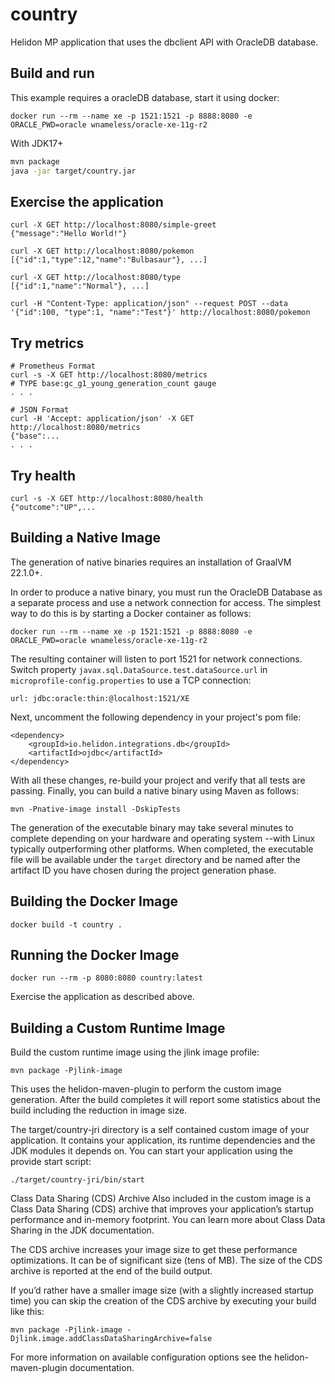 # country

Helidon MP application that uses the dbclient API with OracleDB database.

## Build and run


This example requires a oracleDB database, start it using docker:

```
docker run --rm --name xe -p 1521:1521 -p 8888:8080 -e ORACLE_PWD=oracle wnameless/oracle-xe-11g-r2
```


With JDK17+
```bash
mvn package
java -jar target/country.jar
```

## Exercise the application
```
curl -X GET http://localhost:8080/simple-greet
{"message":"Hello World!"}
```

```
curl -X GET http://localhost:8080/pokemon
[{"id":1,"type":12,"name":"Bulbasaur"}, ...]

curl -X GET http://localhost:8080/type
[{"id":1,"name":"Normal"}, ...]

curl -H "Content-Type: application/json" --request POST --data '{"id":100, "type":1, "name":"Test"}' http://localhost:8080/pokemon
```


## Try metrics

```
# Prometheus Format
curl -s -X GET http://localhost:8080/metrics
# TYPE base:gc_g1_young_generation_count gauge
. . .

# JSON Format
curl -H 'Accept: application/json' -X GET http://localhost:8080/metrics
{"base":...
. . .
```



## Try health

```
curl -s -X GET http://localhost:8080/health
{"outcome":"UP",...

```



## Building a Native Image

The generation of native binaries requires an installation of GraalVM 22.1.0+.

In order to produce a native binary, you must run the OracleDB Database as a separate process
and use a network connection for access. The simplest way to do this is by starting a Docker
container as follows:

```
docker run --rm --name xe -p 1521:1521 -p 8888:8080 -e ORACLE_PWD=oracle wnameless/oracle-xe-11g-r2
```

The resulting container will listen to port 1521 for network connections.
Switch property `javax.sql.DataSource.test.dataSource.url` in `microprofile-config.properties`
to use a TCP connection:

```
url: jdbc:oracle:thin:@localhost:1521/XE
```

Next, uncomment the following dependency in your project's pom file:

```
<dependency>
    <groupId>io.helidon.integrations.db</groupId>
    <artifactId>ojdbc</artifactId>
</dependency>
```

With all these changes, re-build your project and verify that all tests are passing.
Finally, you can build a native binary using Maven as follows:

```
mvn -Pnative-image install -DskipTests
```

The generation of the executable binary may take several minutes to complete
depending on your hardware and operating system --with Linux typically outperforming other
platforms. When completed, the executable file will be available
under the `target` directory and be named after the artifact ID you have chosen during the
project generation phase.



## Building the Docker Image
```
docker build -t country .
```

## Running the Docker Image

```
docker run --rm -p 8080:8080 country:latest
```

Exercise the application as described above.
                                

## Building a Custom Runtime Image

Build the custom runtime image using the jlink image profile:

```
mvn package -Pjlink-image
```

This uses the helidon-maven-plugin to perform the custom image generation.
After the build completes it will report some statistics about the build including the reduction in image size.

The target/country-jri directory is a self contained custom image of your application. It contains your application,
its runtime dependencies and the JDK modules it depends on. You can start your application using the provide start script:

```
./target/country-jri/bin/start
```

Class Data Sharing (CDS) Archive
Also included in the custom image is a Class Data Sharing (CDS) archive that improves your application’s startup
performance and in-memory footprint. You can learn more about Class Data Sharing in the JDK documentation.

The CDS archive increases your image size to get these performance optimizations. It can be of significant size (tens of MB).
The size of the CDS archive is reported at the end of the build output.

If you’d rather have a smaller image size (with a slightly increased startup time) you can skip the creation of the CDS
archive by executing your build like this:

```
mvn package -Pjlink-image -Djlink.image.addClassDataSharingArchive=false
```

For more information on available configuration options see the helidon-maven-plugin documentation.
                                
